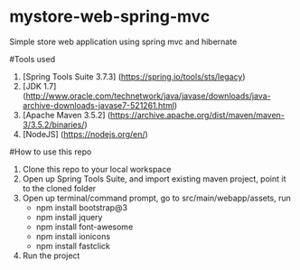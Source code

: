 # mystore-web-spring-mvc
Simple store web application using spring mvc and hibernate

#Tools used
1. [Spring Tools Suite 3.7.3] (https://spring.io/tools/sts/legacy)
2. [JDK 1.7] (http://www.oracle.com/technetwork/java/javase/downloads/java-archive-downloads-javase7-521261.html)
3. [Apache Maven 3.5.2] (https://archive.apache.org/dist/maven/maven-3/3.5.2/binaries/)
4. [NodeJS] (https://nodejs.org/en/)

#How to use this repo
1. Clone this repo to your local workspace
2. Open up Spring Tools Suite, and import existing maven project, point it to the cloned folder
3. Open up terminal/command prompt, go to src/main/webapp/assets, run
	* npm install bootstrap@3
	* npm install jquery
	* npm install font-awesome
	* npm install ionicons
	* npm install fastclick
4. Run the project


